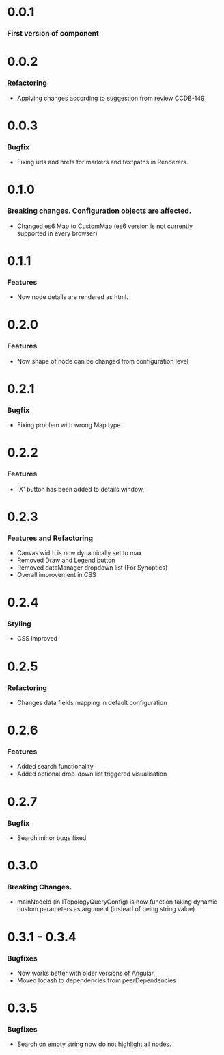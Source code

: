 # 0.0.1
### First version of component

# 0.0.2
### Refactoring
* Applying changes according to suggestion from review CCDB-149

# 0.0.3
### Bugfix
* Fixing urls and hrefs for markers and textpaths in Renderers.

# 0.1.0
### Breaking changes. Configuration objects are affected.
* Changed es6 Map to CustomMap (es6 version is not currently supported in every browser)

# 0.1.1
### Features
* Now node details are rendered as html.

# 0.2.0
### Features
* Now shape of node can be changed from configuration level

# 0.2.1
### Bugfix
* Fixing problem with wrong Map type.

# 0.2.2
### Features
* 'X' button has been added to details window.

# 0.2.3
### Features and Refactoring
* Canvas width is now dynamically set to max
* Removed Draw and Legend button
* Removed dataManager dropdown list (For Synoptics)
* Overall improvement in CSS

# 0.2.4
### Styling
* CSS improved

# 0.2.5
### Refactoring
* Changes data fields mapping in default configuration

# 0.2.6
### Features
* Added search functionality
* Added optional drop-down list triggered visualisation

# 0.2.7
### Bugfix
* Search minor bugs fixed

# 0.3.0
### Breaking Changes.
*  mainNodeId (in ITopologyQueryConfig) is now function taking dynamic custom parameters as argument
    (instead of being string value)

# 0.3.1 - 0.3.4
### Bugfixes
* Now works better with older versions of Angular.
* Moved lodash to dependencies from peerDependencies

# 0.3.5
### Bugfixes
* Search on empty string now do not highlight all nodes.

